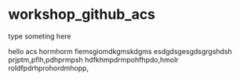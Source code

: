 # workshop_github_acs

type someting here

hello acs hormhorm
fiemsgiomdkgmskdgms
esdgdsgesgdsgrgshdsh
prjptm,pflh,pdhprmpsh
hdfkhmpdrmpohfhpdo,hmolr
roldfpdrhprohordmhopp,
